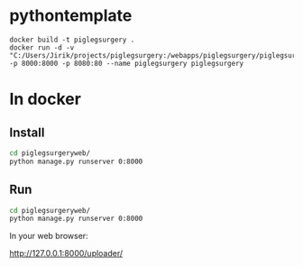 # pythontemplate


```commandline
docker build -t piglegsurgery .
docker run -d -v "C:/Users/Jirik/projects/piglegsurgery:/webapps/piglegsurgery/piglegsurgeryweb" -p 8000:8000 -p 8080:80 --name piglegsurgery piglegsurgery
```


# In docker


## Install

```bash
cd piglegsurgeryweb/
python manage.py runserver 0:8000
```


## Run

```bash
cd piglegsurgeryweb/
python manage.py runserver 0:8000
```


In your web browser:

http://127.0.0.1:8000/uploader/